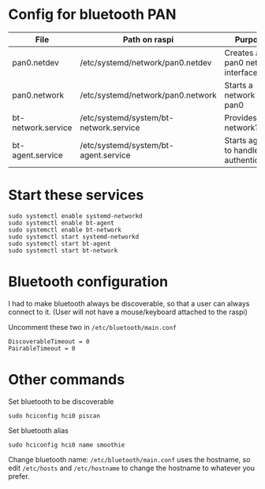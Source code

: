 # Config for bluetooth PAN

| File               | Path on raspi                          | Purpose                               |
| ---                | ---                                    | ---                                   |
| pan0.netdev        | /etc/systemd/network/pan0.netdev       | Creates a pan0 network interface      |
| pan0.network       | /etc/systemd/network/pan0.network      | Starts a network on pan0              |
| bt-network.service | /etc/systemd/system/bt-network.service | Provides a network?                   |
| bt-agent.service   | /etc/systemd/system/bt-agent.service   | Starts agent to handle authentication |

# Start these services

```
sudo systemctl enable systemd-networkd
sudo systemctl enable bt-agent
sudo systemctl enable bt-network
sudo systemctl start systemd-networkd
sudo systemctl start bt-agent
sudo systemctl start bt-network
```

# Bluetooth configuration

I had to make bluetooth always be discoverable, so that a user can
always connect to it. (User will not have a mouse/keyboard attached to
the raspi)

Uncomment these two in `/etc/bluetooth/main.conf`

```
DiscoverableTimeout = 0
PairableTimeout = 0
```

# Other commands

Set bluetooth to be discoverable

```
sudo hciconfig hci0 piscan
```

Set bluetooth alias

```
sudo hciconfig hci0 name smoothie
```

Change bluetooth name: `/etc/bluetooth/main.conf` uses the hostname,
so edit `/etc/hosts` and `/etc/hostname` to change the hostname to
whatever you prefer.
